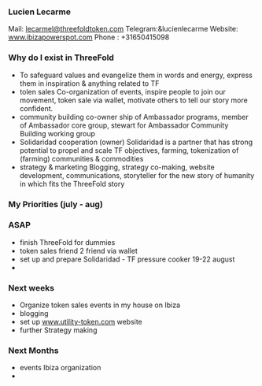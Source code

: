 ### Lucien Lecarme


Mail: lecarmel@threefoldtoken.com
Telegram:&lucienlecarme
Website: www.ibizapowerspot.com
Phone : +31650415098

### Why do I exist in ThreeFold
-	To safeguard values and evangelize them in words and energy, express them in inspiration & anything related to TF
- tolen sales
Co-organization of events, inspire people to join our movement, token sale via wallet, motivate others to tell our story more confident.
- community building
co-owner ship of Ambassador programs, member of Ambassador core group, stewart for Ambassador Community Building working group
- Solidaridad cooperation (owner)
Solidaridad is a partner that has strong potential to propel and scale TF objectives, farming, tokenization of (farming) communities & commodities
- strategy & marketing
Blogging, strategy co-making, website development, communications,  storyteller for the new story of humanity in which fits the ThreeFold story


### My Priorities (july - aug)

### ASAP
-	finish ThreeFold for dummies
-   token sales friend 2 friend via wallet
- set up and prepare Solidaridad - TF pressure cooker 19-22 august
- 

### Next weeks
- Organize token sales events in my house on Ibiza
- blogging
- set up www.utility-token.com  website
- further Strategy making


### Next Months
- events Ibiza organization
- 

